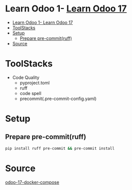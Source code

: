 # Learn Odoo 1- [Learn Odoo 17](#learn-odoo-17)

- [Learn Odoo 1- Learn Odoo 17](#learn-odoo-1--learn-odoo-17)
- [ToolStacks](#toolstacks)
- [Setup](#setup)
  - [Prepare pre-commit(ruff)](#prepare-pre-commitruff)
- [Source](#source)

# ToolStacks
- Code Quality
  - pyproject.toml
  - ruff
  - code spell
  - precommit(.pre-commit-config.yaml)

# Setup
## Prepare pre-commit(ruff)
```bash
pip install ruff pre-commit && pre-commit install
```
# Source
[odoo-17-docker-compose](https://github.com/minhng92/odoo-17-docker-compose)